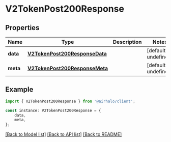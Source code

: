 # V2TokenPost200Response


## Properties

Name | Type | Description | Notes
------------ | ------------- | ------------- | -------------
**data** | [**V2TokenPost200ResponseData**](V2TokenPost200ResponseData.md) |  | [default to undefined]
**meta** | [**V2TokenPost200ResponseMeta**](V2TokenPost200ResponseMeta.md) |  | [default to undefined]

## Example

```typescript
import { V2TokenPost200Response } from '@airhalo/client';

const instance: V2TokenPost200Response = {
    data,
    meta,
};
```

[[Back to Model list]](../README.md#documentation-for-models) [[Back to API list]](../README.md#documentation-for-api-endpoints) [[Back to README]](../README.md)
